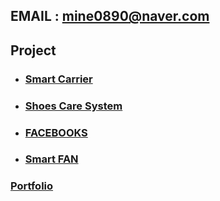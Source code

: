 ## EMAIL : **mine0890@naver.com**
## Project
- ### [Smart Carrier](https://github.com/te31eawq/SmartCarrier_project)

- ### [Shoes Care System](https://github.com/te31eawq/ShoesCareSystem_project)

- ### [FACEBOOKS](https://github.com/te31eawq/FACEBOOKS_project)

- ### [Smart FAN](https://github.com/te31eawq/FAN_Project)

### [Portfolio](https://github.com/te31eawq/class)

